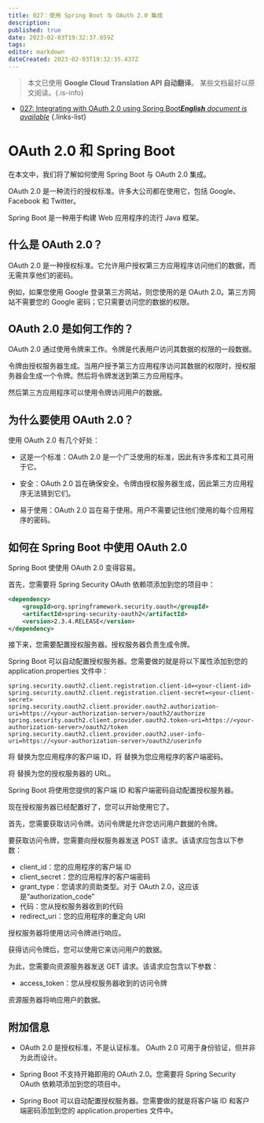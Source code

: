 ```yaml
---
title: 027：使用 Spring Boot 与 OAuth 2.0 集成
description: 
published: true
date: 2023-02-03T19:32:37.059Z
tags: 
editor: markdown
dateCreated: 2023-02-03T19:32:35.437Z
---
```


> 本文已使用 **Google Cloud Translation API 自动翻译**。
某些文档最好以原文阅读。{.is-info}



- [027: Integrating with OAuth 2.0 using Spring Boot***English** document is available*](/en/Knowledge-base/Spring-Boot/Learning/027-integrating-with-oauth-2-0-using-spring-boot)
{.links-list}


# OAuth 2.0 和 Spring Boot

在本文中，我们将了解如何使用 Spring Boot 与 OAuth 2.0 集成。

OAuth 2.0 是一种流行的授权标准。许多大公司都在使用它，包括 Google、Facebook 和 Twitter。

Spring Boot 是一种用于构建 Web 应用程序的流行 Java 框架。

## 什么是 OAuth 2.0？

OAuth 2.0 是一种授权标准。它允许用户授权第三方应用程序访问他们的数据，而无需共享他们的密码。

例如，如果您使用 Google 登录第三方网站，则您使用的是 OAuth 2.0。第三方网站不需要您的 Google 密码；它只需要访问您的数据的权限。

## OAuth 2.0 是如何工作的？

OAuth 2.0 通过使用令牌来工作。令牌是代表用户访问其数据的权限的一段数据。

令牌由授权服务器生成。当用户授予第三方应用程序访问其数据的权限时，授权服务器会生成一个令牌。然后将令牌发送到第三方应用程序。

然后第三方应用程序可以使用令牌访问用户的数据。

## 为什么要使用 OAuth 2.0？

使用 OAuth 2.0 有几个好处：

- 这是一个标准：OAuth 2.0 是一个广泛使用的标准，因此有许多库和工具可用于它。

- 安全：OAuth 2.0 旨在确保安全。令牌由授权服务器生成，因此第三方应用程序无法猜到它们。

- 易于使用：OAuth 2.0 旨在易于使用。用户不需要记住他们使用的每个应用程序的密码。

## 如何在 Spring Boot 中使用 OAuth 2.0

Spring Boot 使使用 OAuth 2.0 变得容易。

首先，您需要将 Spring Security OAuth 依赖项添加到您的项目中：

```xml
<dependency>
    <groupId>org.springframework.security.oauth</groupId>
    <artifactId>spring-security-oauth2</artifactId>
    <version>2.3.4.RELEASE</version>
</dependency>
```

接下来，您需要配置授权服务器。授权服务器负责生成令牌。

Spring Boot 可以自动配置授权服务器。您需要做的就是将以下属性添加到您的 application.properties 文件中：

```properties
spring.security.oauth2.client.registration.client-id=<your-client-id>
spring.security.oauth2.client.registration.client-secret=<your-client-secret>
spring.security.oauth2.client.provider.oauth2.authorization-uri=https://<your-authorization-server>/oauth2/authorize
spring.security.oauth2.client.provider.oauth2.token-uri=https://<your-authorization-server>/oauth2/token
spring.security.oauth2.client.provider.oauth2.user-info-uri=https://<your-authorization-server>/oauth2/userinfo
```

将 <your-client-id> 替换为您应用程序的客户端 ID，将 <your-client-secret> 替换为您应用程序的客户端密码。

将 <your-authorization-server> 替换为您的授权服务器的 URL。

Spring Boot 将使用您提供的客户端 ID 和客户端密码自动配置授权服务器。

现在授权服务器已经配置好了，您可以开始使用它了。

首先，您需要获取访问令牌。访问令牌是允许您访问用户数据的令牌。

要获取访问令牌，您需要向授权服务器发送 POST 请求。该请求应包含以下参数：

- client_id：您的应用程序的客户端 ID
- client_secret：您的应用程序的客户端密码
- grant_type：您请求的资助类型。对于 OAuth 2.0，这应该是“authorization_code”
- 代码：您从授权服务器收到的代码
- redirect_uri：您的应用程序的重定向 URI

授权服务器将使用访问令牌进行响应。

获得访问令牌后，您可以使用它来访问用户的数据。

为此，您需要向资源服务器发送 GET 请求。该请求应包含以下参数：

- access_token：您从授权服务器收到的访问令牌

资源服务器将响应用户的数据。

## 附加信息

- OAuth 2.0 是授权标准，不是认证标准。 OAuth 2.0 可用于身份验证，但并非为此而设计。

- Spring Boot 不支持开箱即用的 OAuth 2.0。您需要将 Spring Security OAuth 依赖项添加到您的项目中。

- Spring Boot 可以自动配置授权服务器。您需要做的就是将客户端 ID 和客户端密码添加到您的 application.properties 文件中。